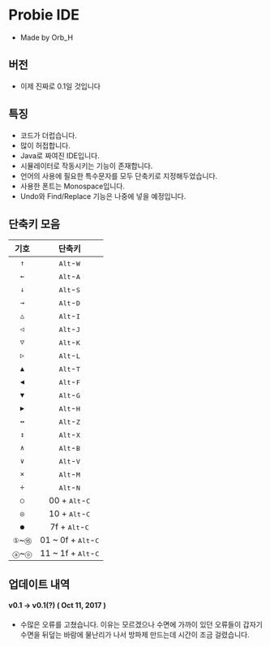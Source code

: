 # Probie IDE
 - Made by Orb_H

## 버전
 - 이제 진짜로 0.1일 것입니다

## 특징
 - 코드가 더럽습니다.
 - 많이 허접합니다.
 - Java로 짜여진 IDE입니다.
 - 시뮬레이터로 작동시키는 기능이 존재합니다.
 - 언어의 사용에 필요한 특수문자를 모두 단축키로 지정해두었습니다.
 - 사용한 폰트는 Monospace입니다.
 - Undo와 Find/Replace 기능은 나중에 넣을 예정입니다.
 
## 단축키 모음
| 기호 | 단축키 |
|:----:|:--------------------------:|
| `↑` | <kbd>Alt</kbd>-<kbd>W</kbd> |
| `←` | <kbd>Alt</kbd>-<kbd>A</kbd> |
| `↓` | <kbd>Alt</kbd>-<kbd>S</kbd> |
| `→` | <kbd>Alt</kbd>-<kbd>D</kbd> |
| `△` | <kbd>Alt</kbd>-<kbd>I</kbd> |
| `◁` | <kbd>Alt</kbd>-<kbd>J</kbd> |
| `▽` | <kbd>Alt</kbd>-<kbd>K</kbd> |
| `▷` | <kbd>Alt</kbd>-<kbd>L</kbd> |
| `▲` | <kbd>Alt</kbd>-<kbd>T</kbd> |
| `◀` | <kbd>Alt</kbd>-<kbd>F</kbd> |
| `▼` | <kbd>Alt</kbd>-<kbd>G</kbd> |
| `▶` | <kbd>Alt</kbd>-<kbd>H</kbd> |
| `↔` | <kbd>Alt</kbd>-<kbd>Z</kbd> |
| `↕` | <kbd>Alt</kbd>-<kbd>X</kbd> |
| `∧` | <kbd>Alt</kbd>-<kbd>B</kbd> |
| `∨` | <kbd>Alt</kbd>-<kbd>V</kbd> |
| `×` | <kbd>Alt</kbd>-<kbd>M</kbd> |
| `÷` | <kbd>Alt</kbd>-<kbd>N</kbd> |
| `○` | 00 + <kbd>Alt</kbd>-<kbd>C</kbd> |
| `◎` | 10 + <kbd>Alt</kbd>-<kbd>C</kbd> |
| `●` | 7f + <kbd>Alt</kbd>-<kbd>C</kbd> |
| `①`~`⑮` | 01 ~ 0f + <kbd>Alt</kbd>-<kbd>C</kbd> |
| `ⓐ`~`ⓞ` | 11 ~ 1f + <kbd>Alt</kbd>-<kbd>C</kbd> |

## 업데이트 내역
#### v0.1 → v0.1(?) ( Oct 11, 2017 )
 - 수많은 오류를 고쳤습니다. 이유는 모르겠으나 수면에 가까이 있던 오류들이 갑자기 수면을 뒤덮는 바람에 물난리가 나서 방파제 만드는데 시간이 조금 걸렸습니다.
